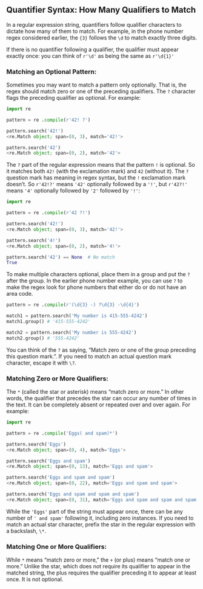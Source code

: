 ##  Quantifier Syntax: How Many Qualifiers to Match
In a regular expression string, quantifiers follow qualifier characters to dictate how many of them to match. For example, in the phone number regex considered earlier, the `{3}` follows the `\d` to match exactly three digits.  

If there is no quantifier following a qualifier, the qualifier must appear exactly once: you can think of `r'\d'` as being the same as `r'\d{1}'`

### Matching an Optional Pattern:
Sometimes you may want to match a pattern only optionally. That is, the regex should match zero or one of the preceding qualifiers. The `?` character flags the preceding qualifier as optional. For example:
```python
import re

pattern = re .compile(r'42! ?')

pattern.search('42!')
<re.Match object; span=(0, 3), match='42!'>

pattern.search('42')
<re.Match object; span=(0, 2), match='42'>
```
The `?` part of the regular expression means that the pattern `!` is optional. So it matches both `42!` (with the exclamation mark) and `42` (without it). The `?` question mark has meaning in regex syntax, but the `!` exclamation mark doesn’t. So `r'42!?'` means `'42'` optionally followed by a `'!'`, but `r'42?!'` means `'4'` optionally followed by `'2'` followed by `'!'`:
```python
import re

pattern = re .compile(r'42 ?!')

pattern.search('42!')
<re.Match object; span=(0, 3), match='42!'>

pattern.search('4!')
<re.Match object; span=(0, 2), match='4!'>

pattern.search('42') == None  # No match
True
```
To make multiple characters optional, place them in a group and put the `?` after the group. In the earlier phone number example, you can use `?` to make the regex look for phone numbers that either do or do not have an area code.
```python
pattern = re .compile(r'(\d{3} -) ?\d{3} -\d{4}')

match1 = pattern.search('My number is 415-555-4242')
match1.group() # '415-555-4242'

match2 = pattern.search('My number is 555-4242')
match2.group() # '555-4242'
```
You can think of the `?` as saying, “Match zero or one of the group preceding this question mark.”. If you need to match an actual question mark character, escape it with `\?`.

### Matching Zero or More Qualifiers:
The `*` (called the star or asterisk) means “match zero or more.” In other words, the qualifier that precedes the star can occur any number of times in the text. It can be completely absent or repeated over and over again. For example:
```python
import re

pattern = re .compile('Eggs( and spam)*')

pattern.search('Eggs')
<re.Match object; span=(0, 4), match='Eggs'>

pattern.search('Eggs and spam')
<re.Match object; span=(0, 13), match='Eggs and spam'>

pattern.search('Eggs and spam and spam')
<re.Match object; span=(0, 22), match='Eggs and spam and spam'>

pattern.search('Eggs and spam and spam and spam')
<re.Match object; span=(0, 31), match='Eggs and spam and spam and spam'>
```
While the `'Eggs'` part of the string must appear once, there can be any number of `' and spam'` following it, including zero instances.  If you need to match an actual star character, prefix the star in the regular expression with a backslash, `\*`.

### Matching One or More Qualifiers:
While `*` means “match zero or more,” the `+` (or plus) means “match one or more.” Unlike the star, which does not require its qualifier to appear in the matched string, the plus requires the qualifier preceding it to appear at least once. It is not optional.

